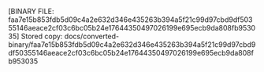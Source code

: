 [BINARY FILE: faa7e15b853fdb5d09c4a2e632d346e435263b394a5f21c99d97cbd9df50355146aeace2cf03c6bc05b24e17644350497026199e695ecb9da808fb953035]
Stored copy: docs/converted-binary/faa7e15b853fdb5d09c4a2e632d346e435263b394a5f21c99d97cbd9df50355146aeace2cf03c6bc05b24e17644350497026199e695ecb9da808fb953035
